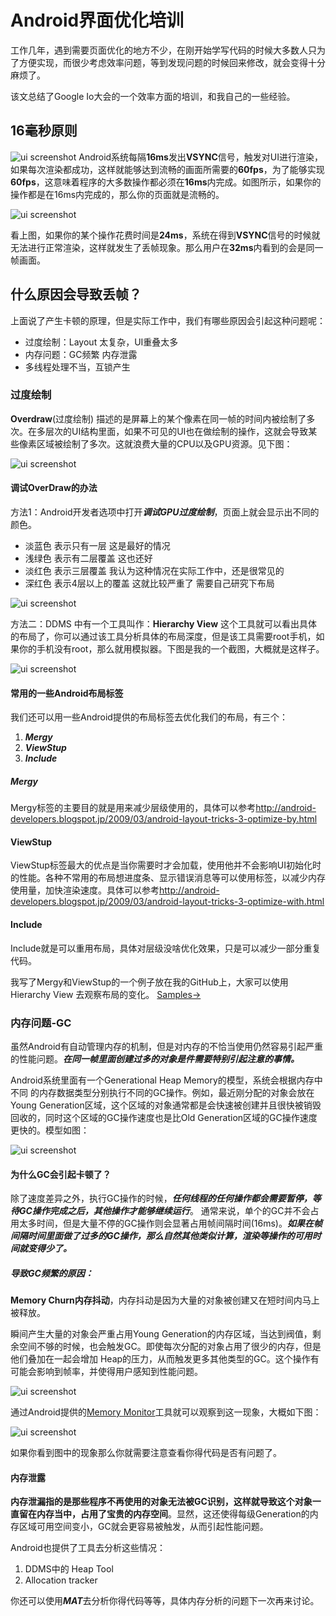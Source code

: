 # Android界面优化培训

工作几年，遇到需要页面优化的地方不少，在刚开始学写代码的时候大多数人只为了方便实现，而很少考虑效率问题，等到发现问题的时候回来修改，就会变得十分麻烦了。

该文总结了Google Io大会的一个效率方面的培训，和我自己的一些经验。

## 16毫秒原则
![ui screenshot](https://raw.githubusercontent.com/lorcanluo/myHugoProject/master/myImage/optimizeUi/optimize_16ms.png)
Android系统每隔**16ms**发出**VSYNC**信号，触发对UI进行渲染， 如果每次渲染都成功，这样就能够达到流畅的画面所需要的**60fps**，为了能够实现**60fps**，这意味着程序的大多数操作都必须在**16ms**内完成。如图所示，如果你的操作都是在16ms内完成的，那么你的页面就是流畅的。

![ui screenshot](https://github.com/lorcanluo/myHugoProject/blob/master/myImage/optimizeUi/optimize_16ms2.png?raw=true)

看上图，如果你的某个操作花费时间是**24ms**，系统在得到**VSYNC**信号的时候就无法进行正常渲染，这样就发生了丢帧现象。那么用户在**32ms**内看到的会是同一帧画面。

## 什么原因会导致丢帧？
上面说了产生卡顿的原理，但是实际工作中，我们有哪些原因会引起这种问题呢：

* 过度绘制：Layout 太复杂，UI重叠太多
* 内存问题：GC频繁 内存泄露
* 多线程处理不当，互锁产生

### 过度绘制
**Overdraw**(过度绘制) 描述的是屏幕上的某个像素在同一帧的时间内被绘制了多次。在多层次的UI结构里面，如果不可见的UI也在做绘制的操作，这就会导致某些像素区域被绘制了多次。这就浪费大量的CPU以及GPU资源。见下图：

![ui screenshot](https://github.com/lorcanluo/myHugoProject/blob/master/myImage/optimizeUi/optimize_overdraw.png?raw=true)

#### 调试OverDraw的办法
方法1：Android开发者选项中打开***调试GPU过度绘制***，页面上就会显示出不同的颜色。

- 淡蓝色  表示只有一层 这是最好的情况
- 浅绿色  表示有二层覆盖 这也还好
- 淡红色  表示三层覆盖 我认为这种情况在实际工作中，还是很常见的
- 深红色  表示4层以上的覆盖 这就比较严重了 需要自己研究下布局

![ui screenshot](https://github.com/lorcanluo/myHugoProject/blob/master/myImage/optimizeUi/optimize_overdraw2.png?raw=true)

方法二：DDMS 中有一个工具叫作：**Hierarchy View** 这个工具就可以看出具体的布局了，你可以通过该工具分析具体的布局深度，但是该工具需要root手机，如果你的手机没有root，那么就用模拟器。下图是我的一个截图，大概就是这样子。

![ui screenshot](https://github.com/lorcanluo/myHugoProject/blob/master/myImage/optimizeUi/optimize_hierarchy.png?raw=true)

#### 常用的一些Android布局标签
我们还可以用一些Android提供的布局标签去优化我们的布局，有三个：

1. ***Mergy***
2. ***ViewStup***
3. ***Include***

##### Mergy
Mergy标签的主要目的就是用来减少层级使用的，具体可以参考<http://android-developers.blogspot.jp/2009/03/android-layout-tricks-3-optimize-by.html>

#### ViewStup
ViewStup标签最大的优点是当你需要时才会加载，使用他并不会影响UI初始化时的性能。各种不常用的布局想进度条、显示错误消息等可以使用标签，以减少内存使用量，加快渲染速度。具体可以参考<http://android-developers.blogspot.jp/2009/03/android-layout-tricks-3-optimize-with.html>

#### Include
Include就是可以重用布局，具体对层级没啥优化效果，只是可以减少一部分重复代码。

我写了Mergy和ViewStup的一个例子放在我的GitHub上，大家可以使用Hierarchy View 去观察布局的变化。 [Samples->](https://github.com/lorcanluo/trainingOptimizingUI)

### 内存问题-GC
虽然Android有自动管理内存的机制，但是对内存的不恰当使用仍然容易引起严重的性能问题。***在同一帧里面创建过多的对象是件需要特别引起注意的事情。***

Android系统里面有一个Generational Heap Memory的模型，系统会根据内存中不同 的内存数据类型分别执行不同的GC操作。例如，最近刚分配的对象会放在Young Generation区域，这个区域的对象通常都是会快速被创建并且很快被销毁回收的，同时这个区域的GC操作速度也是比Old Generation区域的GC操作速度更快的。模型如图：

![ui screenshot](https://github.com/lorcanluo/myHugoProject/blob/master/myImage/optimizeUi/optimize_memory.png?raw=true)

#### 为什么GC会引起卡顿了？

除了速度差异之外，执行GC操作的时候，***任何线程的任何操作都会需要暂停，等待GC操作完成之后，其他操作才能够继续运行***。
通常来说，单个的GC并不会占用太多时间，但是大量不停的GC操作则会显著占用帧间隔时间(16ms)。***如果在帧间隔时间里面做了过多的GC操作，那么自然其他类似计算，渲染等操作的可用时间就变得少了。***

##### 导致GC频繁的原因：
**Memory Churn内存抖动**，内存抖动是因为大量的对象被创建又在短时间内马上被释放。

瞬间产生大量的对象会严重占用Young Generation的内存区域，当达到阀值，剩余空间不够的时候，也会触发GC。即使每次分配的对象占用了很少的内存，但是他们叠加在一起会增加 Heap的压力，从而触发更多其他类型的GC。这个操作有可能会影响到帧率，并使得用户感知到性能问题。

![ui screenshot](https://github.com/lorcanluo/myHugoProject/blob/master/myImage/optimizeUi/optimize_memory2.png?raw=true)

通过Android提供的[Memory Monitor](https://developer.android.com/tools/performance/memory-monitor/index.html)工具就可以观察到这一现象，大概如下图：

![ui screenshot](https://github.com/lorcanluo/myHugoProject/blob/master/myImage/optimizeUi/optimize_memory3.png?raw=true)

如果你看到图中的现象那么你就需要注意查看你得代码是否有问题了。

#### 内存泄露

**内存泄漏指的是那些程序不再使用的对象无法被GC识别，这样就导致这个对象一直留在内存当中，占用了宝贵的内存空间**。显然，这还使得每级Generation的内存区域可用空间变小，GC就会更容易被触发，从而引起性能问题。

Android也提供了工具去分析这些情况：

1. DDMS中的 Heap Tool  
2. Allocation tracker

你还可以使用***MAT***去分析你得代码等等，具体内存分析的问题下一次再来讨论。

